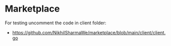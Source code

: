 # Marketplace

For testing uncomment the code in client folder: 
- https://github.com/NikhilSharmaWe/marketplace/blob/main/client/client.go
